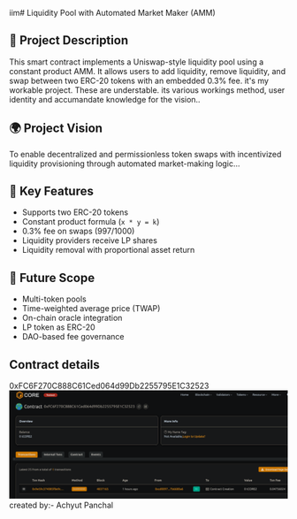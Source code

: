 iim# Liquidity Pool with Automated Market Maker (AMM)

## 📖 Project Description

This smart contract implements a Uniswap-style liquidity pool using a constant product AMM. It allows users to add liquidity, remove liquidity, and swap between two ERC-20 tokens with an embedded 0.3% fee. it's my workable project. These are understable. its various workings method, user identity and accumandate knowledge for the vision..

## 🌍 Project Vision

To enable decentralized and permissionless token swaps with incentivized liquidity provisioning through automated market-making logic...

## 🔑 Key Features

- Supports two ERC-20 tokens
- Constant product formula (`x * y = k`)
- 0.3% fee on swaps (997/1000)
- Liquidity providers receive LP shares
- Liquidity removal with proportional asset return

## 🚀 Future Scope

- Multi-token pools
- Time-weighted average price (TWAP)
- On-chain oracle integration
- LP token as ERC-20
- DAO-based fee governance

## Contract details
0xFC6F270C888C61Ced064d99Db2255795E1C32523![alt text](image.png)
created by:- Achyut Panchal 
